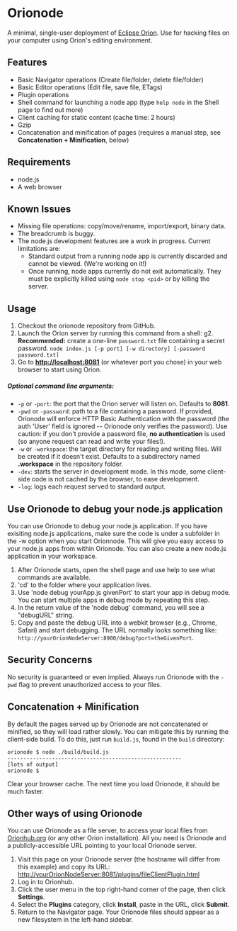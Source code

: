 # Orionode
A minimal, single-user deployment of [Eclipse Orion](http://www.elipse.org/orion/). Use for hacking files on your computer using Orion's editing environment.

## Features
* Basic Navigator operations (Create file/folder, delete file/folder)
* Basic Editor operations (Edit file, save file, ETags)
* Plugin operations
* Shell command for launching a node app (type ```help node``` in the Shell page to find out more)
* Client caching for static content (cache time: 2 hours)
* Gzip
* Concatenation and minification of pages (requires a manual step, see **Concatenation + Minification**, below)

## Requirements
* node.js
* A web browser

## Known Issues
* Missing file operations: copy/move/rename, import/export, binary data.
* The breadcrumb is buggy.
* The node.js development features are a work in progress. Current limitations are:
    * Standard output from a running node app is currently discarded and cannot be viewed. (We're working on it!)
    * Once running, node apps currently do not exit automatically. They must be explicitly killed using ```node stop <pid>``` or by killing the server.

## Usage
1. Checkout the orionode repository from GitHub.
3. Launch the Orion server by running this command from a shell: 
g2. **Recommended:** create a one-line ```password.txt``` file containing a secret password.
```node index.js [-p port] [-w directory] [-password password.txt]```
4. Go to **[http://localhost:8081](http://localhost:8081)** (or whatever port you chose) in your web browser to start using Orion.

##### Optional command line arguments:
* ```-p``` or ```-port```: the port that the Orion server will listen on. Defaults to **8081**.
* ```-pwd``` or ```-password```: path to a file containing a password. If provided, Orionode will enforce HTTP Basic Authentication 
with the password (the auth 'User' field is ignored -- Orionode only verifies the password). Use caution: if you don't provide a password
file, **no authentication** is used (so anyone request can read and write your files!).
* ```-w``` or ```-workspace```: the target directory for reading and writing files. Will be created if it doesn't exist. Defaults to a subdirectory 
named **.workspace** in the repository folder.
* ```-dev```: starts the server in development mode. In this mode, some client-side code is not cached by the browser, to ease development.
* ```-log```: logs each request served to standard output.


## Use Orionode to debug your node.js application
You can use Orionode to debug your node.js application. If you have exisiting node.js applications, make sure the code is under a subfolder in the -w option when you start Orionnode. This will give you easy access to your node.js apps from within Orionode.
You can also create a new node.js application in your workspace.

1. After Orionode starts, open the shell page and use help to see what commands are available.
2. 'cd' to the folder where your application lives.
3. Use 'node debug yourApp.js givenPort' to start your app in debug mode. You can start multiple apps in debug mode by repeating this step.
4. In the return value of the 'node debug' command, you will see a "debugURL" string.
5. Copy and paste the debug URL into a webkit browser (e.g., Chrome, Safari) and start debugging. The URL normally looks something like: ```http://yourOrionNodeServer:8900/debug?port=theGivenPort```.

## Security Concerns
No security is guaranteed or even implied. Always run Orionode with the ```-pwd``` flag to prevent unauthorized access to your files.

## Concatenation + Minification
By default the pages served up by Orionode are not concatenated or minified, so they will load rather slowly.
You can mitigate this by running the client-side build. To do this, just run ```build.js```, found in the ```build``` directory:

    orionode $ node ./build/build.js
    -------------------------------------------------------
    [lots of output]
    orionode $

Clear your browser cache. The next time you load Orionode, it should be much faster.

## Other ways of using Orionode
You can use Orionode as a file server, to access your local files from [Orionhub.org](http://www.orionhub.org/) (or any other Orion installation). All you need is 
Orionode and a publicly-accessible URL pointing to your local Orionode server.

1. Visit this page on your Orionode server (the hostname will differ from this example) and copy its URL:
[http://yourOrionNodeServer:8081/plugins/fileClientPlugin.html](http://yourOrionNodeServer:8081/plugins/fileClientPlugin.html)
2. Log in to Orionhub.
3. Click the user menu in the top right-hand corner of the page, then click **Settings**.
4. Select the **Plugins** category, click **Install**, paste in the URL, click **Submit**.
5. Return to the Navigator page. Your Orionode files should appear as a new filesystem in the left-hand sidebar.
